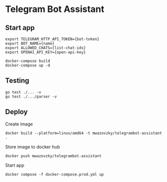 # Telegram Bot Assistant

## Start app

```
export TELEGRAM_HTTP_API_TOKEN={bot-token}
export BOT_NAME={name}
export ALLOWED_CHATS={list-chat-ids}
export OPENAI_API_KEY={open-api-key}

docker-compose build
docker-compose up -d
```

## Testing

```
go test ./... -v
go test ./.../parser -v
```

## Deploy

Create image

```
docker build --platform=linux/amd64 -t mwazovzky/telegrambot-assistant .
```

Store image to docker hub

```
docker push mwazovzky/telegrambot-assistant
```

Start app

```
docker compose -f docker-compose.prod.yml up
```
